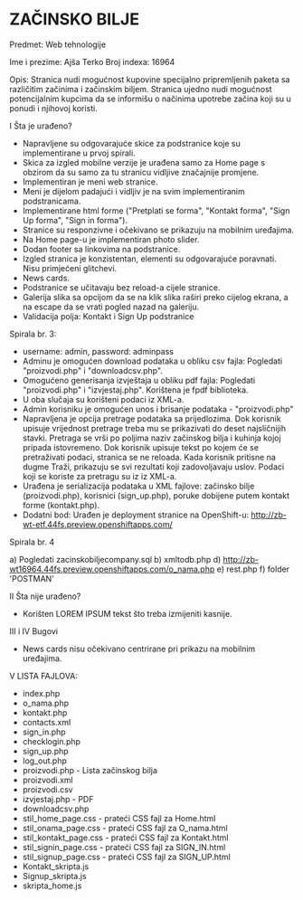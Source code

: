 # ZAČINSKO BILJE

Predmet: Web tehnologije

Ime i prezime: Ajša Terko
Broj indexa: 16964

Opis: Stranica nudi mogućnost kupovine specijalno pripremljenih paketa sa različitim začinima i začinskim biljem.
Stranica ujedno nudi mogućnost potencijalnim kupcima da se informišu o načinima upotrebe začina koji su u ponudi i njihovoj koristi.

I Šta je urađeno?
- Napravljene su odgovarajuće skice za podstranice koje su implementirane u prvoj spirali.
- Skica za izgled mobilne verzije je urađena samo za Home page s obzirom da su samo za tu stranicu vidljive značajnije promjene.
- Implementiran je meni web stranice.
- Meni je dijelom padajući i vidljiv je na svim implementiranim podstranicama.  
- Implementirane html forme ("Pretplati se forma", "Kontakt forma", "Sign Up forma", "Sign in forma").
- Stranice su responzivne i očekivano se prikazuju na mobilnim uređajima.
- Na Home page-u je implementiran photo slider.
- Dodan footer sa linkovima na podstranice.
- Izgled stranica je konzistentan, elementi su odgovarajuće poravnati. Nisu primjećeni glitchevi.
- News cards.
- Podstranice se učitavaju bez reload-a cijele stranice.
- Galerija slika sa opcijom da se na klik slika raširi preko cijelog ekrana, a na escape da se vrati pogled nazad na galeriju.
- Validacija polja: Kontakt i Sign Up podstranice

Spirala br. 3:
- username: admin, password: adminpass
- Adminu je omogućen download podataka u obliku csv fajla: Pogledati "proizvodi.php" i "downloadcsv.php".
- Omogućeno generisanja izvještaja u obliku pdf fajla: Pogledati "proizvodi.php" i "izvjestaj.php". Korištena je fpdf biblioteka.
- U oba slučaja su korišteni podaci iz XML-a.
- Admin korisniku je omogućen unos i brisanje podataka - "proizvodi.php"  
- Napravljena je opcija pretrage podataka sa prijedlozima. Dok korisnik upisuje vrijednost pretrage treba mu se prikazivati do deset najsličnijih stavki. Pretraga se vrši po poljima naziv začinskog bilja i kuhinja kojoj pripada istovremeno. Dok korisnik upisuje tekst po kojem će se pretraživati podaci, stranica se ne reloada. Kada korisnik pritisne na dugme Traži, prikazuju se svi rezultati koji zadovoljavaju uslov. Podaci koji se koriste za pretragu su iz iz XML-a.
- Urađena je serializacija podataka u XML fajlove: začinsko bilje (proizvodi.php), korisnici (sign_up.php), poruke dobijene putem kontakt forme (kontakt.php).
- Dodatni bod: Urađen je deployment stranice na OpenShift-u: http://zb-wt-etf.44fs.preview.openshiftapps.com/

Spirala br. 4

a) Pogledati zacinskobiljecompany.sql
b) xmltodb.php
d) http://zb-wt16964.44fs.preview.openshiftapps.com/o_nama.php
e) rest.php
f) folder 'POSTMAN'

II Šta nije urađeno?
- Korišten LOREM IPSUM tekst što treba izmijeniti kasnije.

III i IV Bugovi

- News cards nisu očekivano centrirane pri prikazu na mobilnim uređajima. 

V LISTA FAJLOVA:
- index.php
- o_nama.php
- kontakt.php
- contacts.xml
- sign_in.php
- checklogin.php
- sign_up.php
- log_out.php
- proizvodi.php - Lista začinskog bilja
- proizvodi.xml
- proizvodi.csv
- izvjestaj.php - PDF
- downloadcsv.php
- stil_home_page.css - prateći CSS fajl za Home.html
- stil_onama_page.css - prateći CSS fajl za O_nama.html
- stil_kontakt_page.css - prateći CSS fajl za Kontakt.html
- stil_signin_page.css - prateći CSS fajl za SIGN_IN.html
- stil_signup_page.css - prateći CSS fajl za SIGN_UP.html
- Kontakt_skripta.js
- Signup_skripta.js
- skripta_home.js
